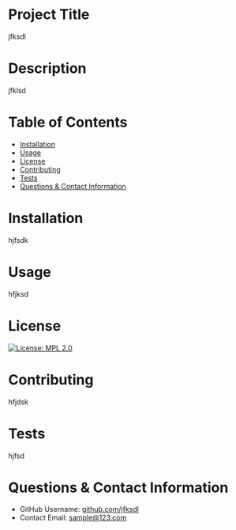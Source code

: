 
  
  # Project Title
  jfksdl
  
  # Description
  jfklsd
  
  # Table of Contents 
  * [Installation](#Installation)
  * [Usage](#Usage)
  * [License](#Installation)
  * [Contributing](#Contributing)
  * [Tests](#Tests)
  * [Questions & Contact Information](#questions--contact-information)
      
  # Installation
  hjfsdk
  # Usage
  hfjksd
  # License 
  

 
  [![License: MPL 2.0](https://img.shields.io/badge/License-MPL%202.0-brightgreen.svg)](https://opensource.org/licenses/MPL-2.0)
  
  # Contributing 
  hfjdsk
  # Tests
  hjfsd
  # Questions & Contact Information 
  * GitHub Username: [github.com/jfksdl](github.com/jfksdl)
  * Contact Email: sample@123.com

